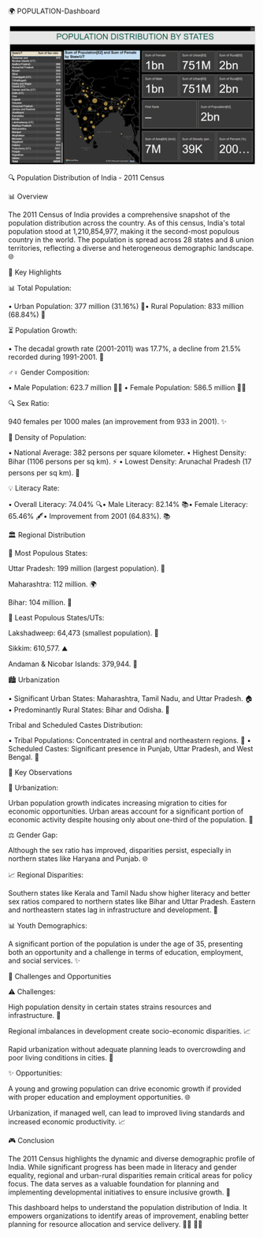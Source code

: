 🌍 POPULATION-Dashboard

![Dashboard perview](https://github.com/Mujahid-max/powerbi_population_dashboard/blob/main/Screenshot%202024-12-24%20011345.png?raw=true)


🔍 Population Distribution of India - 2011 Census

📊 Overview

The 2011 Census of India provides a comprehensive snapshot of the population distribution across the country. As of this census, India's total population stood at 1,210,854,977, making it the second-most populous country in the world. The population is spread across 28 states and 8 union territories, reflecting a diverse and heterogeneous demographic landscape. 🌐

🔹 Key Highlights

📊 Total Population:

• Urban Population: 377 million (31.16%) 🌆• Rural Population: 833 million (68.84%) 🌿

⏳ Population Growth:

• The decadal growth rate (2001-2011) was 17.7%, a decline from 21.5% recorded during 1991-2001. 🌈

♂️♀️ Gender Composition:

• Male Population: 623.7 million 👨🏻
• Female Population: 586.5 million 👩🏻

🔍 Sex Ratio:

940 females per 1000 males (an improvement from 933 in 2001). ✨

🌱 Density of Population:

• National Average: 382 persons per square kilometer.
• Highest Density: Bihar (1106 persons per sq km). ⚡
• Lowest Density: Arunachal Pradesh (17 persons per sq km). 🌳

💡 Literacy Rate:

• Overall Literacy: 74.04% 🔍• Male Literacy: 82.14% 📚• Female Literacy: 65.46% 🖋️• Improvement from 2001 (64.83%). 📚

🏛️ Regional Distribution

🔸 Most Populous States:

Uttar Pradesh: 199 million (largest population). 🚒

Maharashtra: 112 million. 🌍

Bihar: 104 million. 🚶

🔹 Least Populous States/UTs:

Lakshadweep: 64,473 (smallest population). 🌊

Sikkim: 610,577. ⛰

Andaman & Nicobar Islands: 379,944. 🌌

🏙️ Urbanization

• Significant Urban States: Maharashtra, Tamil Nadu, and Uttar Pradesh. 🏠
• Predominantly Rural States: Bihar and Odisha. 🌿

Tribal and Scheduled Castes Distribution:

• Tribal Populations: Concentrated in central and northeastern regions. 🌳
• Scheduled Castes: Significant presence in Punjab, Uttar Pradesh, and West Bengal. 🌇

🔎 Key Observations

🏢 Urbanization:

Urban population growth indicates increasing migration to cities for economic opportunities. Urban areas account for a significant portion of economic activity despite housing only about one-third of the population. 💼

⚖️ Gender Gap:

Although the sex ratio has improved, disparities persist, especially in northern states like Haryana and Punjab. 🌐

📈 Regional Disparities:

Southern states like Kerala and Tamil Nadu show higher literacy and better sex ratios compared to northern states like Bihar and Uttar Pradesh. Eastern and northeastern states lag in infrastructure and development. 🚫

📊 Youth Demographics:

A significant portion of the population is under the age of 35, presenting both an opportunity and a challenge in terms of education, employment, and social services. ✨

🚀 Challenges and Opportunities

⚠️ Challenges:

High population density in certain states strains resources and infrastructure. 🔧

Regional imbalances in development create socio-economic disparities. 📈

Rapid urbanization without adequate planning leads to overcrowding and poor living conditions in cities. 🚫

✨ Opportunities:

A young and growing population can drive economic growth if provided with proper education and employment opportunities. 🌐

Urbanization, if managed well, can lead to improved living standards and increased economic productivity. 📈

🎮 Conclusion

The 2011 Census highlights the dynamic and diverse demographic profile of India. While significant progress has been made in literacy and gender equality, regional and urban-rural disparities remain critical areas for policy focus. The data serves as a valuable foundation for planning and implementing developmental initiatives to ensure inclusive growth. 🌟

This dashboard helps to understand the population distribution of India. It empowers organizations to identify areas of improvement, enabling better planning for resource allocation and service delivery. 🕵️‍♀️ 🕵️‍♂️

